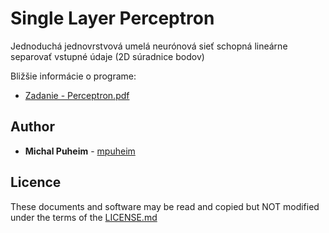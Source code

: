 # Single Layer Perceptron

Jednoduchá jednovrstvová umelá neurónová sieť schopná lineárne separovať vstupné údaje (2D súradnice bodov)

Bližšie informácie o programe:

- [Zadanie - Perceptron.pdf](Zadanie%20-%20Perceptron.pdf)


## Author

* **Michal Puheim** - [mpuheim](https://github.com/mpuheim)

## Licence

These documents and software may be read and copied but NOT modified under the terms of the [LICENSE.md](LICENSE.md)
